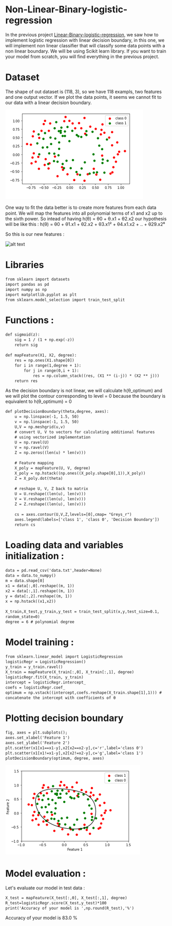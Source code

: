 # Non-Linear-Binary-logistic-regression

In the previous project [Linear-Binary-logistic-regression](https://github.com/mohammedAljadd/Linear-Binary-logistic-regression), we saw how to implement logistic regression with linear decision boundary, in this one, we will implement non linear classifier that will classify some data points with a non linear boundary. We will be using Scikit learn library. If you want to train your model from scratch, you will find everything in the previous project.

# Dataset

The shape of out dataset is (118, 3), so we have 118 exampls, two features and one output vector. If we plot the data points, it seems we cannot fit to our data with a linear decision boundary.

![alt text](https://github.com/mohammedAljadd/Non-Linear-Binary-logistic-regression/blob/main/plots/data.PNG)

One way to ﬁt the data better is to create more features from each data point. We will map the features into all polynomial terms of x1 and x2 up to the sixth power. 
So intead of having h(θ) = θ0 + θ.x1 + θ2.x2 our  hypothesis will be like this :  h(θ) = θ0 + θ1.x1 + θ2.x2 + θ3.x1² + θ4.x1.x2 + .. + θ29.x2⁶

So this is our new features :

![alt text](https://miro.medium.com/max/916/1*-n0H6dB-gVYUXg3nGvTAgw.png)

# Libraries 

    from sklearn import datasets                        
    import pandas as pd
    import numpy as np
    import matplotlib.pyplot as plt
    from sklearn.model_selection import train_test_split
    
    
# Functions :

    def sigmoid(z):
        sig = 1 / (1 + np.exp(-z))
        return sig

    def mapFeature(X1, X2, degree):
        res = np.ones(X1.shape[0])
        for i in range(1,degree + 1):
            for j in range(0,i + 1):
                res = np.column_stack((res, (X1 ** (i-j)) * (X2 ** j)))
        return res

As the decision boundary is not linear, we will calculate h(θ_optimum) and we will plot the contour corresponding to level = 0 because the boundary is equivalent to h(θ_optimum) = 0 


    def plotDecisionBoundary(theta,degree, axes):
        u = np.linspace(-1, 1.5, 50)
        v = np.linspace(-1, 1.5, 50)
        U,V = np.meshgrid(u,v)
        # convert U, V to vectors for calculating additional features
        # using vectorized implementation
        U = np.ravel(U)
        V = np.ravel(V)
        Z = np.zeros((len(u) * len(v)))

        # Feature mapping
        X_poly = mapFeature(U, V, degree)
        X_poly = np.hstack((np.ones((X_poly.shape[0],1)),X_poly))
        Z = X_poly.dot(theta)

        # reshape U, V, Z back to matrix
        U = U.reshape((len(u), len(v)))
        V = V.reshape((len(u), len(v)))
        Z = Z.reshape((len(u), len(v)))

        cs = axes.contour(U,V,Z,levels=[0],cmap= "Greys_r")
        axes.legend(labels=['class 1', 'class 0', 'Decision Boundary'])
        return cs
        
        
 # Loading data and variables initialization :
 
    data = pd.read_csv('data.txt',header=None)
    data = data.to_numpy()
    m = data.shape[0]
    x1 = data[:,0].reshape((m, 1))
    x2 = data[:,1].reshape((m, 1))
    y = data[:,2].reshape((m, 1))
    x = np.hstack((x1,x2))

    X_train,X_test,y_train,y_test = train_test_split(x,y,test_size=0.1, random_state=0)
    degree = 6 # polynomial degree
    
    
# Model training :


    from sklearn.linear_model import LogisticRegression
    logisticRegr = LogisticRegression()
    y_train = y_train.ravel()
    X_train = mapFeature(X_train[:,0], X_train[:,1], degree)
    logisticRegr.fit(X_train, y_train)
    intercept = logisticRegr.intercept_
    coefs = logisticRegr.coef_
    optimum = np.vstack((intercept,coefs.reshape(X_train.shape[1],1))) # concatenate the intercept with coefficients of θ
    
    
# Plotting decision boundary

    fig, axes = plt.subplots();
    axes.set_xlabel('Feature 1')
    axes.set_ylabel('Feature 2')
    plt.scatter(x1[x1==x1-y],x2[x2==x2-y],c='r',label='class 0')
    plt.scatter(x1[x1!=x1-y],x2[x2!=x2-y],c='g',label='class 1')
    plotDecisionBoundary(optimum, degree, axes)
    
    
![alt text](https://github.com/mohammedAljadd/Non-Linear-Binary-logistic-regression/blob/main/plots/boundary.PNG)


# Model evaluation :
Let's evaluate our model in test data :

    X_test = mapFeature(X_test[:,0], X_test[:,1], degree)
    R_test=logisticRegr.score(X_test,y_test)*100
    print('Accuracy of your model is ',np.round(R_test),'%')
    
Accuracy of your model is  83.0 %
